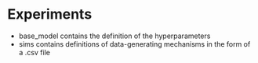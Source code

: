 # Experiments

- base_model contains the definition of the hyperparameters
- sims contains definitions of data-generating mechanisms in the form of a .csv file
